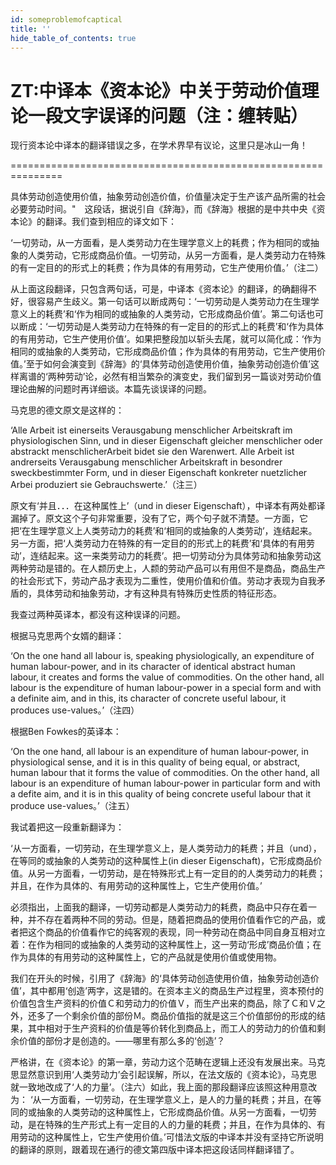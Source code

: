 ```yaml
---
id: someproblemofcaptical
title: ''
hide_table_of_contents: true
---
```


# ZT:中译本《资本论》中关于劳动价值理论一段文字误译的问题（注：缠转贴） 

现行资本论中译本的翻译错误之多，在学术界早有议论，这里只是冰山一角！

===============================================================<br/>

具体劳动创造使用价值，抽象劳动创造价值，价值量决定于生产该产品所需的社会必要劳动时间。"　这段话，据说引自《辞海》，而《辞海》根据的是中共中央《资本论》的翻译。我们查到相应的译文如下： 

‘一切劳动，从一方面看，是人类劳动力在生理学意义上的耗费；作为相同的或抽象的人类劳动，它形成商品价值。一切劳动，从另一方面看，是人类劳动力在特殊的有一定目的的形式上的耗费；作为具体的有用劳动，它生产使用价值。’（注二） 

从上面这段翻译，只包含两句话，可是，中译本《资本论》的翻译，的确翻得不好，很容易产生歧义。第一句话可以断成两句：‘一切劳动是人类劳动力在生理学意义上的耗费’和‘作为相同的或抽象的人类劳动，它形成商品价值’。第二句话也可以断成：‘一切劳动是人类劳动力在特殊的有一定目的的形式上的耗费’和‘作为具体的有用劳动，它生产使用价值’。如果把整段加以斩头去尾，就可以简化成：‘作为相同的或抽象的人类劳动，它形成商品价值；作为具体的有用劳动，它生产使用价值。’至于如何会演变到《辞海》的‘具体劳动创造使用价值，抽象劳动创造价值’这样离谱的‘两种劳动’论，必然有相当繁杂的演变史，我们留到另一篇谈对劳动价值理论曲解的问题时再详细谈。本篇先谈误译的问题。 

马克思的德文原文是这样的： 

‘Alle Arbeit ist einerseits Verausgabung menschlicher Arbeitskraft im physiologischen Sinn, und in dieser Eigenschaft gleicher menschlicher oder abstrackt menschlicherArbeit bidet sie den Warenwert. Alle Arbeit ist andrerseits Verausgabung menschlicher Arbeitskraft in besondrer sweckbestimmter Form, und in dieser Eigenschaft konkreter nuetzlicher Arbei produziert sie Gebrauchswerte.’（注三） 

原文有‘并且．．．在这种属性上’（und in dieser Eigenschaft），中译本有两处都译漏掉了。原文这个子句非常重要，没有了它，两个句子就不清楚。一方面，它把‘在生理学意义上人类劳动力的耗费’和‘相同的或抽象的人类劳动’，连结起来。另一方面，把‘人类劳动力在特殊的有一定目的的形式上的耗费’和‘具体的有用劳动’，连结起来。这一来类劳动力的耗费’。把一切劳动分为具体劳动和抽象劳动这两种劳动是错的。在人颣历史上，人颣的劳动产品可以有用但不是商品，商品生产的社会形式下，劳动产品才表现为二重性，使用价值和价值。劳动才表现为自我矛盾的，具体劳动和抽象劳动，才有这种具有特殊历史性质的特征形态。 

我查过两种英译本，都没有这种误译的问题。 

根据马克思两个女婿的翻译： 

‘On the one hand all labour is, speaking physiologically, an expenditure of human labour-power, and in its character of identical abstract human labour, it creates and forms the value of commodities. On the other hand, all labour is the expenditure of human labour-power in a special form and with a definite aim, and in this, its character of concrete useful labour, it produces use-values。’（注四） 

根据Ben Fowkes的英译本： 

‘On the one hand, all labour is an expenditure of human labour-power, in physiological sense, and it is in this quality of being equal, or abstract, human labour that it forms the value of commodities. On the other hand, all labour is an expenditure of human labour-power in particular form and with a defite aim, and it is in this quality of being concrete useful labour that it produce use-values。’（注五） 

我试着把这一段重新翻译为： 

‘从一方面看，一切劳动，在生理学意义上，是人类劳动力的耗费；并且（und），在等同的或抽象的人类劳动的这种属性上(in dieser Eigenschaft)，它形成商品价值。从另一方面看，一切劳动，是在特殊形式上有一定目的的人类劳动力的耗费；并且，在作为具体的、有用劳动的这种属性上，它生产使用价值。’　 

必须指出，上面我的翻译，一切劳动都是人类劳动力的耗费，商品中只存在着一种，并不存在着两种不同的劳动。但是，随着把商品的使用价值看作它的产品，或者把这个商品的价值看作它的纯客观的表现，同一种劳动在商品中同自身互相对立着：在作为相同的或抽象的人类劳动的这种属性上，这一劳动‘形成’商品价值；在作为具体的有用劳动的这种属性上，它的产品就是使用价值或使用物。 

我们在开头的时候，引用了《辞海》的‘具体劳动创造使用价值，抽象劳动创造价值’，其中都用‘创造’两字，这是错的。在资本主义的商品生产过程里，资本预付的价值包含生产资料的价值Ｃ和劳动力的价值Ｖ，而生产出来的商品，除了Ｃ和Ｖ之外，还多了一个剩余价值的部份Ｍ。商品价值指的就是这三个价值部份的形成的结果，其中相对于生产资料的价值是等价转化到商品上，而工人的劳动力的价值和剩余价值的部份才是创造的。——哪里有那么多的‘创造’？ 

严格讲，在《资本论》的第一章，劳动力这个范畴在逻辑上还没有发展出来。马克思显然意识到用‘人类劳动力’会引起误解，所以，在法文版的《资本论》，马克思就一致地改成了‘人的力量’。（注六）如此，我上面的那段翻译应该照这种用意改为： ‘从一方面看，一切劳动，在生理学意义上，是人的力量的耗费；并且，在等同的或抽象的人类劳动的这种属性上，它形成商品价值。从另一方面看，一切劳动，是在特殊的生产形式上有一定目的人的力量的耗费；并且，在作为具体的、有用劳动的这种属性上，它生产使用价值。’可惜法文版的中译本并没有坚持它所说明的翻译的原则，跟着现在通行的德文第四版中译本把这段话同样翻译错了。